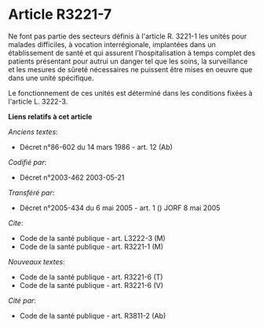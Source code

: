 # Article R3221-7

Ne font pas partie des secteurs définis à l'article R. 3221-1 les unités pour malades difficiles, à vocation interrégionale,
implantées dans un établissement de santé et qui assurent l'hospitalisation à temps complet des patients présentant pour
autrui un danger tel que les soins, la surveillance et les mesures de sûreté nécessaires ne puissent être mises en oeuvre que
dans une unité spécifique.

Le fonctionnement de ces unités est déterminé dans les conditions fixées à l'article L. 3222-3.

**Liens relatifs à cet article**

_Anciens textes_:

  - Décret n°86-602 du 14 mars 1986 - art. 12 (Ab)

_Codifié par_:

  - Décret n°2003-462 2003-05-21

_Transféré par_:

  - Décret n°2005-434 du 6 mai 2005 - art. 1 () JORF 8 mai 2005

_Cite_:

  - Code de la santé publique - art. L3222-3 (M)
  - Code de la santé publique - art. R3221-1 (M)

_Nouveaux textes_:

  - Code de la santé publique - art. R3221-6 (T)
  - Code de la santé publique - art. R3221-6 (V)

_Cité par_:

  - Code de la santé publique - art. R3811-2 (Ab)
